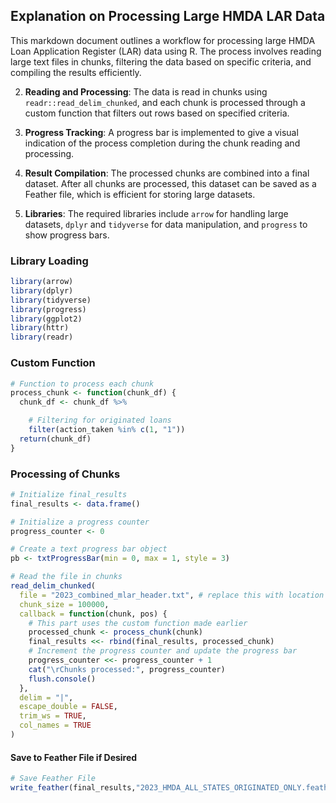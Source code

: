 ## Explanation on Processing Large HMDA LAR Data

This markdown document outlines a workflow for processing large HMDA
Loan Application Register (LAR) data using R. The process involves
reading large text files in chunks, filtering the data based on specific
criteria, and compiling the results efficiently.

2.  **Reading and Processing**: The data is read in chunks using
    `readr::read_delim_chunked`, and each chunk is processed through a
    custom function that filters out rows based on specified criteria.

3.  **Progress Tracking**: A progress bar is implemented to give a
    visual indication of the process completion during the chunk reading
    and processing.

4.  **Result Compilation**: The processed chunks are combined into a
    final dataset. After all chunks are processed, this dataset can be
    saved as a Feather file, which is efficient for storing large
    datasets.

5.  **Libraries**: The required libraries include `arrow` for handling
    large datasets, `dplyr` and `tidyverse` for data manipulation, and
    `progress` to show progress bars.

### **Library Loading**

``` r
library(arrow)
library(dplyr)
library(tidyverse)
library(progress)
library(ggplot2)
library(httr)
library(readr)
```

### **Custom Function**

``` r
# Function to process each chunk 
process_chunk <- function(chunk_df) {
  chunk_df <- chunk_df %>%

    # Filtering for originated loans
    filter(action_taken %in% c(1, "1"))
  return(chunk_df)
}
```

### **Processing of Chunks**

``` r
# Initialize final_results
final_results <- data.frame()

# Initialize a progress counter
progress_counter <- 0

# Create a text progress bar object
pb <- txtProgressBar(min = 0, max = 1, style = 3)

# Read the file in chunks
read_delim_chunked(
  file = "2023_combined_mlar_header.txt", # replace this with location of mlar file
  chunk_size = 100000,
  callback = function(chunk, pos) {
    # This part uses the custom function made earlier
    processed_chunk <- process_chunk(chunk)
    final_results <<- rbind(final_results, processed_chunk)
    # Increment the progress counter and update the progress bar
    progress_counter <<- progress_counter + 1
    cat("\rChunks processed:", progress_counter)
    flush.console()
  },
  delim = "|",
  escape_double = FALSE,
  trim_ws = TRUE,
  col_names = TRUE
)
```

#### Save to Feather File if Desired

``` r
# Save Feather File 
write_feather(final_results,"2023_HMDA_ALL_STATES_ORIGINATED_ONLY.feather")
```
